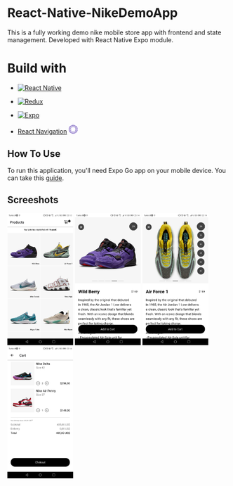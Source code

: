 # React-Native-NikeDemoApp

This is a fully working demo nike mobile store app with frontend and state management. Developed with React Native Expo module.

# Build with
* [![React Native](https://img.shields.io/badge/React%20Native-20232A?style=for-the-badge&logo=react&logoColor=61DAFB)](https://reactnative.dev/)
* [![Redux](https://img.shields.io/badge/Redux-764abc?style=for-the-badge&logo=redux&logoColor=white)](https://redux.js.org/)
* [![Expo](https://img.shields.io/badge/Expo-000000?style=for-the-badge&logo=expo&logoColor=white)](https://expo.dev/)

* <a href="https://reactnavigation.org/"> React Navigation</a> <img src='./images/rn.svg' width='20' alt="reactNavigation">   

## How To Use

To run this application, you'll need Expo Go app on your mobile device. You can take this [guide](https://reactnative.dev/docs/environment-setup?package-manager=npm). 

## Screeshots

<p float="left">
  <img src="./images/ss_1.jpg" alt="ss1" width="150"/>
<img src="./images/ss_2.jpg" alt="ss2" width="150"/>
<img src="./images/ss_3.jpg" alt="ss3" width="150"/>
<img src="./images/ss_4.jpg" alt="ss4" width="150"/>

</p>

